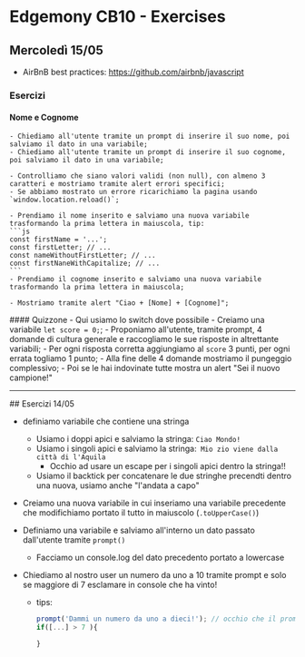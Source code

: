 # Edgemony CB10 - Exercises

## Mercoledì 15/05
- AirBnB best practices: https://github.com/airbnb/javascript


### Esercizi

#### Nome e Cognome
    - Chiediamo all'utente tramite un prompt di inserire il suo nome, poi salviamo il dato in una variabile;
    - Chiediamo all'utente tramite un prompt di inserire il suo cognome, poi salviamo il dato in una variabile;

    - Controlliamo che siano valori validi (non null), con almeno 3 caratteri e mostriamo tramite alert errori specifici;
    - Se abbiamo mostrato un errore ricarichiamo la pagina usando `window.location.reload()`;

    - Prendiamo il nome inserito e salviamo una nuova variabile trasformando la prima lettera in maiuscola, tip:
    ```js
    const firstName = '...';
    const firstLetter; // ...
    const nameWithoutFirstLetter; // ...
    const firstNaneWithCapitalize; // ...
    ```
    - Prendiamo il cognome inserito e salviamo una nuova variabile trasformando la prima lettera in maiuscola;

    - Mostriamo tramite alert "Ciao + [Nome] + [Cognome]";

#### Quizzone - Qui usiamo lo switch dove possibile
    - Creiamo una variabile `let score = 0;`;
    - Proponiamo all'utente, tramite prompt, 4 domande di cultura generale e raccogliamo le sue risposte in altrettante variabili;
    - Per ogni risposta corretta aggiungiamo al `score` 3 punti, per ogni errata togliamo 1 punto;
    - Alla fine delle 4 domande mostriamo il pungeggio complessivo;
    - Poi se le hai indovinate tutte mostra un alert "Sei il nuovo campione!"

----


## Esercizi 14/05

- definiamo variabile che contiene una stringa
    - Usiamo i doppi apici e salviamo la stringa: `Ciao Mondo!`
    - Usiamo i singoli apici e salviamo la stringa:` Mio zio viene dalla città di l'Aquila`
        - Occhio ad usare un escape per i singoli apici dentro la stringa!!
    - Usiamo il backtick per concatenare le due stringhe precendti dentro una nuova, usiamo anche "l'andata a capo" 

- Creiamo una nuova variabile in cui inseriamo una variabile precedente che modifichiamo portato il tutto in maiuscolo (`.toUpperCase()`) 
- Definiamo una variabile e salviamo all'interno un dato passato dall'utente tramite `prompt()`
    - Facciamo un console.log del dato precedento portato a lowercase

- Chiediamo al nostro user un numero da uno a 10 tramite prompt e solo se maggiore di 7 esclamare in console che ha vinto!
    - tips:

        ```js 
        prompt('Dammi un numero da uno a dieci!'); // occhio che il prompt torna una stringa!!
        if([...] > 7 ){

        }
        ```
